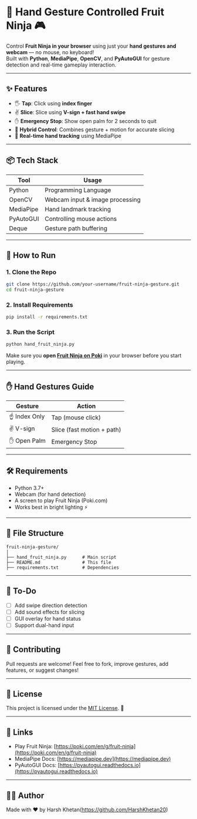 
# 🍉 Hand Gesture Controlled Fruit Ninja 🎮

Control **Fruit Ninja in your browser** using just your **hand gestures and webcam** — no mouse, no keyboard!  
Built with **Python**, **MediaPipe**, **OpenCV**, and **PyAutoGUI** for gesture detection and real-time gameplay interaction.

---

## ✨ Features

- 🖐️ **Tap**: Click using **index finger**
- ✌️ **Slice**: Slice using **V-sign + fast hand swipe**
- ✋ **Emergency Stop**: Show open palm for 2 seconds to quit
- 🧠 **Hybrid Control**: Combines gesture + motion for accurate slicing
- 🚀 **Real-time hand tracking** using MediaPipe

---

## 📦 Tech Stack

| Tool        | Usage                          |
|-------------|--------------------------------|
| Python      | Programming Language           |
| OpenCV      | Webcam input & image processing |
| MediaPipe   | Hand landmark tracking         |
| PyAutoGUI   | Controlling mouse actions      |
| Deque       | Gesture path buffering         |

---

## 🚀 How to Run

### 1. Clone the Repo
```bash
git clone https://github.com/your-username/fruit-ninja-gesture.git
cd fruit-ninja-gesture
```

### 2. Install Requirements
```bash
pip install -r requirements.txt
```

### 3. Run the Script
```bash
python hand_fruit_ninja.py
```

Make sure you **open [Fruit Ninja on Poki](https://poki.com/en/g/fruit-ninja)** in your browser before you start playing.

---

## ✋ Hand Gestures Guide

| Gesture       | Action                     |
|---------------|----------------------------|
| ☝️ Index Only  | Tap (mouse click)          |
| ✌️ V-sign      | Slice (fast motion + path) |
| ✋ Open Palm   | Emergency Stop             |

---

## 🛠 Requirements

- Python 3.7+
- Webcam (for hand detection)
- A screen to play Fruit Ninja (Poki.com)
- Works best in bright lighting ⚡

---

## 📁 File Structure

```
fruit-ninja-gesture/
│
├── hand_fruit_ninja.py      # Main script
├── README.md                # This file
├── requirements.txt         # Dependencies
```

---

## 📌 To-Do

- [ ] Add swipe direction detection
- [ ] Add sound effects for slicing
- [ ] GUI overlay for hand status
- [ ] Support dual-hand input

---

## 🤝 Contributing

Pull requests are welcome! Feel free to fork, improve gestures, add features, or suggest changes!

---

## 📜 License

This project is licensed under the [MIT License](LICENSE). 🙌

---

## 🔗 Links

- Play Fruit Ninja: [https://poki.com/en/g/fruit-ninja](https://poki.com/en/g/fruit-ninja)
- MediaPipe Docs: [https://mediapipe.dev](https://mediapipe.dev)
- PyAutoGUI Docs: [https://pyautogui.readthedocs.io](https://pyautogui.readthedocs.io)

---

## 🙋‍♂️ Author

Made with ❤️ by Harsh Khetan(https://github.com/HarshKhetan20)
```
